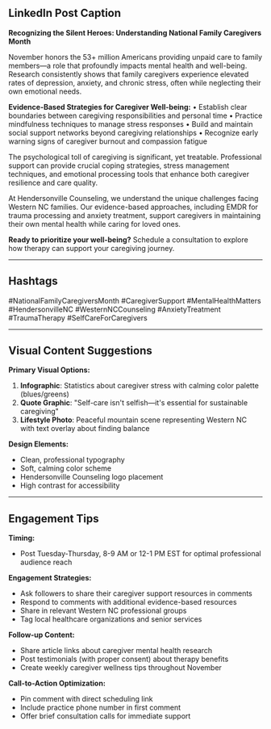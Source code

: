 ## LinkedIn Post Caption

**Recognizing the Silent Heroes: Understanding National Family Caregivers Month**

November honors the 53+ million Americans providing unpaid care to family members—a role that profoundly impacts mental health and well-being. Research consistently shows that family caregivers experience elevated rates of depression, anxiety, and chronic stress, often while neglecting their own emotional needs.

**Evidence-Based Strategies for Caregiver Well-being:**
• Establish clear boundaries between caregiving responsibilities and personal time
• Practice mindfulness techniques to manage stress responses
• Build and maintain social support networks beyond caregiving relationships
• Recognize early warning signs of caregiver burnout and compassion fatigue

The psychological toll of caregiving is significant, yet treatable. Professional support can provide crucial coping strategies, stress management techniques, and emotional processing tools that enhance both caregiver resilience and care quality.

At Hendersonville Counseling, we understand the unique challenges facing Western NC families. Our evidence-based approaches, including EMDR for trauma processing and anxiety treatment, support caregivers in maintaining their own mental health while caring for loved ones.

**Ready to prioritize your well-being?** Schedule a consultation to explore how therapy can support your caregiving journey.

---

## Hashtags
#NationalFamilyCaregiversMonth #CaregiverSupport #MentalHealthMatters #HendersonvilleNC #WesternNCCounseling #AnxietyTreatment #TraumaTherapy #SelfCareForCaregivers

---

## Visual Content Suggestions

**Primary Visual Options:**
1. **Infographic**: Statistics about caregiver stress with calming color palette (blues/greens)
2. **Quote Graphic**: "Self-care isn't selfish—it's essential for sustainable caregiving"
3. **Lifestyle Photo**: Peaceful mountain scene representing Western NC with text overlay about finding balance

**Design Elements:**
- Clean, professional typography
- Soft, calming color scheme
- Hendersonville Counseling logo placement
- High contrast for accessibility

---

## Engagement Tips

**Timing:**
- Post Tuesday-Thursday, 8-9 AM or 12-1 PM EST for optimal professional audience reach

**Engagement Strategies:**
- Ask followers to share their caregiver support resources in comments
- Respond to comments with additional evidence-based resources
- Share in relevant Western NC professional groups
- Tag local healthcare organizations and senior services

**Follow-up Content:**
- Share article links about caregiver mental health research
- Post testimonials (with proper consent) about therapy benefits
- Create weekly caregiver wellness tips throughout November

**Call-to-Action Optimization:**
- Pin comment with direct scheduling link
- Include practice phone number in first comment
- Offer brief consultation calls for immediate support